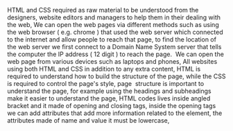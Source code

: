 HTML and CSS required as raw material to be understood from the designers, website editors and managers to help them in their dealing with the web, We can open the web pages via different methods such as using the web browser ( e.g. chrome ) that used the web server which connected to the internet and allow people to reach that page, to find the location of the web server we first connect to a Domain Name System server that tells the computer the IP address ( 12 digit ) to reach the page.  We can open the web page from various devices such as laptops and phones, All websites using both HTML and CSS in addition to any extra content, HTML is required to understand how to build the structure of the page, while the CSS is required to control the page's style, page  structure is important to understand the page, for example using the headings and subheadings make it easier to understand the page, HTML codes lives inside angled bracket and it made of opening and closing tags, inside the opening tags we can add attributes that add more information related to the element, the attributes made of name and value it must be lowercase, <title> element content shown in the tab/bar of the browser, To expand our knowledge about the HTML we can look toward the source code of the page, or read books or online tutorials. There are different versions of HTML, such as HTML 4  in 1997, HTML 1.0 in 2000, each web page should begin with DOCTYPE declaration to tell the browser which version of HTML is using, we can use <!-- --> to add invisible comments to the code, which can be shown from the source code. WE can either specify element from other elements using id attribute or specify elements from other elements using class attributes, a block level element appear to start on a new line while the inline element appear to continue on the same line, we can use <div> element to group set of elements together in one block-level box. Many of the <div> elements replaced by new HTML 5 layout elements. <iframe> element used as a window to see other pages from your page, <meta> element lives inside the head and contain information about the web page. <header> and <footer> elements can be used for the main header and footer or the for specific <article> or <section> across the page, while the <article> element used as a container for the <section> element. Older browser that can not understand the HTML 5 elements need to be told which elements are block-level. Every website designed for audience with special characteristics related to their age, gender, education level) and if it target a company we must know it is size, position of employees and budget, we need to know their goals and motivations to visit  our page, and how often they will do that, we can manage the structure of the site by either site maps or wireframe, and to make our page easier to understand we can make organizing or prioritizing, and visual hierarchy.The first step in programming is to understand the script and how to create one, which consist of a series of instructions that a computer can follow step by step to achieve a specific goal, to create it we must determine our goal, then write steps toward that goal and code each one, we can write the steps as a flowchart which shows paths between the steps, and it must be written in an understandable language from the computer, so we must understand the vocabulary and syntax of that language, and we must learn about the programmatic approaches that solve the problems. Computers create models of the world using data, object represent the physical thing, while properties referred to it's characteristics, a script determine which event the programmer wants to respond to. The browser receive the page as HTML code and create a model of it and save it in the memory, then used a rendering engine to show page on screen, each major browser used a Javascript interpreter to translate the instruction to the computer, Javascript is a text file that preferable to be in a separate file with js. extension, we can use the <script> element to tell the browser to load the Javascript file. 